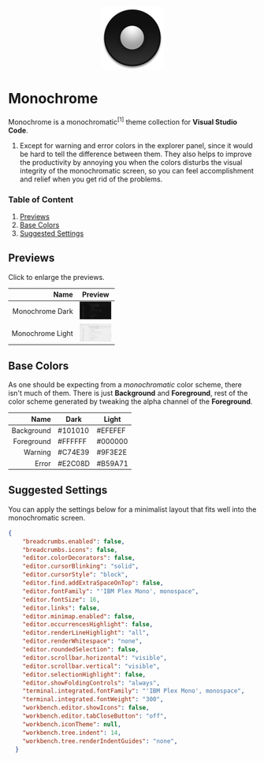 <p align="center">
  <img src="./logo.png" width="128"/>
</p>


# Monochrome

Monochrome is a monochromatic<sup>[1]</sup> theme collection for __Visual Studio Code__.

1. Except for warning and error colors in the explorer panel, since it would be hard to tell the difference between them. They also helps to improve the productivity by annoying you when the colors disturbs the visual integrity of the monochromatic screen, so you can feel accomplishment and relief when you get rid of the problems.


### Table of Content

1. [Previews](#previews)
2. [Base Colors](#base-colors)
3. [Suggested Settings](#suggested-settings)


## Previews

Click to enlarge the previews.

| Name             | Preview                                                                                   |
|-----------------:|-------------------------------------------------------------------------------------------|
| Monochrome Dark  | [<img src="./previews/monochrome-dark.png" width="64">](./previews/monochrome-dark.png)   |
| Monochrome Light | [<img src="./previews/monochrome-light.png" width="64">](./previews/monochrome-light.png) |


## Base Colors

As one should be expecting from a _monochromatic_ color scheme, there isn't much of them. There is just __Background__ and __Foreground__, rest of the color scheme generated by tweaking the alpha channel of the __Foreground__.

| Name       | Dark    | Light   |
|-----------:|---------|---------|
| Background | #101010 | #EFEFEF |
| Foreground | #FFFFFF | #000000 |
| Warning    | #C74E39 | #9F3E2E |
| Error      | #E2C08D | #B59A71 |


## Suggested Settings

You can apply the settings below for a minimalist layout that fits well into the monochromatic screen.

```json
{
    "breadcrumbs.enabled": false,
    "breadcrumbs.icons": false,
    "editor.colorDecorators": false,
    "editor.cursorBlinking": "solid",
    "editor.cursorStyle": "block",
    "editor.find.addExtraSpaceOnTop": false,
    "editor.fontFamily": "'IBM Plex Mono', monospace",
    "editor.fontSize": 16,
    "editor.links": false,
    "editor.minimap.enabled": false,
    "editor.occurrencesHighlight": false,
    "editor.renderLineHighlight": "all",
    "editor.renderWhitespace": "none",
    "editor.roundedSelection": false,
    "editor.scrollbar.horizontal": "visible",
    "editor.scrollbar.vertical": "visible",
    "editor.selectionHighlight": false,
    "editor.showFoldingControls": "always",
    "terminal.integrated.fontFamily": "'IBM Plex Mono', monospace",
    "terminal.integrated.fontWeight": "300",
    "workbench.editor.showIcons": false,
    "workbench.editor.tabCloseButton": "off",
    "workbench.iconTheme": null,
    "workbench.tree.indent": 14,
    "workbench.tree.renderIndentGuides": "none",
  }
```
